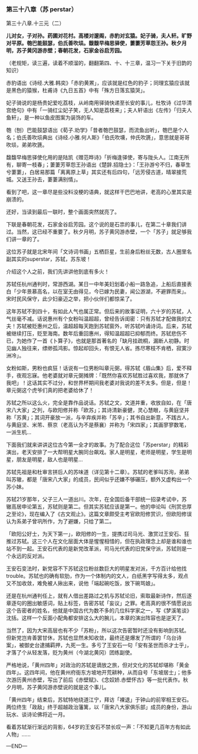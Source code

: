 ### 第三十八章（苏 perstar）

第三十八章.十三元（二）

**儿对女，子对孙。药圃对花村。高楼对邃阁，赤豹对玄猿。妃子骑，夫人轩。旷野对平原。匏巴能鼓瑟，伯氏善吹埙。馥馥早梅思驿使，萋萋芳草怨王孙。秋夕月明，苏子黄冈游赤壁；春朝花发，石家金谷启芳园。**

（老规矩，读三遍，读着不顺溜的，翻翻第四、十、十三章，温习一下关于旧韵的知识）

赤豹语出《诗经.大雅.韩奕》「赤豹黄罴」，应该就是红色的豹子；同理玄猿应该就是黑色的猿猴，杜甫诗《九日五首》中有「殊方日落玄猿哭」。

妃子骑说的是杨贵妃爱吃荔枝，从岭南用驿骑快递至长安的事儿，杜牧诗《过华清宫绝句》中有「一骑红尘妃子笑，无人知是荔枝来」；夫人轩语出《左传》「归夫人鱼轩」，是一种以鱼皮图案为装饰的车。

匏（刨）巴能鼓瑟语出《荀子.劝学》「昔者匏巴鼓瑟，而流鱼出听」，匏巴是个人名；伯氏善吹埙典出《诗经.小雅.何人斯》「伯氏吹壎，仲氏吹篪」，意思就是哥哥吹埙，弟弟吹篪。

馥馥早梅思驿使化用的是陆凯《赠范晔诗》「折梅逢驿使，寄与陇头人。江南无所有，聊寄一枝春」；萋萋芳草怨王孙语出《楚辞.招隐士》：「王孙游兮不归，春草生兮萋萋」，白居易那篇「离离原上草」其实还有后四句，「远芳侵古道，晴翠接荒城。又送王孙去，萋萋满别情」。

看到了吧，这一章尽是些没料没梗的语典，就这样干巴巴地讲，老高的心里其实是崩溃的。

还好，当读到最后一联时，整个画面突然就亮了。

下联是春朝花发，石家金谷启芳园。这个说的是石祟的事儿，在第二十章我们讲过。当然，这已经不重要了。秋夕月明，苏子黄冈游赤壁，一个「苏子」就足够我们讲一章的了。

这位苏子就是北宋年间「文诗词书画」五栖巨星，生前身后粉丝无数，古人圈里名副其实的superstar，苏轼，苏东坡！

介绍这个人之前，我们先讲讲他到底有多火！

苏轼任杭州通判时，常游西湖。某日一中年美妇划着小船一路急追，上船后直接表白「少年景慕高名，以在室无由得见，今已嫁为民妻，闻公游湖，不避罪而来」。宋时民风保守，此少妇豪迈之举，把小伙伴们都惊呆了。

这年苏轼不到四十，有如此人气也属正常。但后来的故事证明，六十岁的苏轼，人气丝毫不减。话说惠州有个女粉叫温超超，曾经告诉闺密：只有苏轼才配做我的丈夫！苏轼被贬惠州之后，温超超每天跑到苏轼窗外，听苏轼吟诵诗词。后来，苏轼被继续打压，贬至海南。数年后重回惠州，得知温超超已抑郁而终。苏轼悲伤不已，为她作了一首《卜算子》，也就是那首著名的「缺月挂疏桐，漏断人初静。时见幽人独往来，缥缈孤鸿影。惊起却回头，有恨无人省。拣尽寒枝不肯栖，寂寞沙洲冷」。

女粉如斯，男粉也疯狂！话说有一位男粉叫章元弼，得苏轼《眉山集》后，爱不释手，夜观忘寐。他老婆就对章元弼摊牌：「既然你喜欢苏轼胜过喜欢我，那就休了我吧」！这话其实不过分，和世界杯期间我老婆对我说的差不太多。但是，但是！章元弼这个虎爷们真的把老婆给休了！

苏轼之所以这么火，完全是靠作品说话。苏轼之文，文道并重，收放自如，在「唐宋八大家」之列，与欧阳修并称「欧苏」；其诗清新豪健，灵心慧眼，与黄庭坚并称「苏黄」；其词开豪放一派，与辛弃疾并称「苏辛」；其书自出新意，不践古人，与黄庭坚、米芾、蔡京（老高认为不是蔡襄）并称为「宋四家」；其画寥寥数笔，一派生机…

下面我们就来讲讲这位古今第一全才的故事。为了配合这位「苏perstar」的精彩演出，老天安排了一大帮明星大腕同台飙戏。家人是明星，老师是明星，学生是明星，朋友是明星，敌人也是明星…

苏轼先祖是和杜审言拼后人的苏味道（详见第十二章）。苏轼的老爹叫苏洵，弟弟叫苏辙，都是「唐宋八大家」的成员，民间似乎还嫌不够碾压，额外又虚构出一个苏小妹。

苏轼21岁那年，父子三人一道出川。次年，在全国后备干部统一招录考试中，苏辙高居申论第五，苏轼则是第二。但其实苏轼应该是第一。他的申论叫《刑赏忠厚之至论》，现在编入了《古文观止》。这篇文章颇受主考官欧阳修赏识，但欧阳修误认为系弟子曾巩所作，为了避嫌，只给了第二。

「欧阳公好士，为天下第一」，欧阳修的一生，提携过司马光、激赏过王安石、狂推过苏轼。这三个人在文化层面大体是惺惺相惜的，但在执政理念上却是谁和谁也站不到一起。王安石代表的是新党改革派，司马光代表的旧党保守派，苏轼则是一个永远的反对派。

王安石变法时，新党容不下苏轼这位粉丝数巨大的明星发对派，千方百计给他找trouble。苏轼也的确有软肋，作为一个体制内的文人，白纸黑字写得太多，观点又不加收敛，难免被人揪出来，说他「端起碗吃饭，放下碗骂娘」。

还是在杭州通判任上，就有人借出差路过之机与苏轼论旧，索取最新诗作，然后逐章逐句的圈出敏感词，贴上标签，告密苏轼「妄议」之罪。老高真的很不情愿说出这个告密者的姓名，他就是中国古代为数不多的几位科学家之一，写《梦溪笔谈》沈括。这样一个反面小配角都安排这么大的腕儿，本章的演出阵容也是逆天了。

当然了，因为大宋高层也有不少「苏粉」，所以这次告密暂时还没有影响到苏轼。但新党岂肯善罢甘休，苏轼也显然未知收敛，最终还是爆发了所谓的「乌台诗案」，被御史台逮捕羁押，九死一生。多亏了王安石一句「安有圣世而杀才士乎」，才落了个从轻发落，贬为黄州（今湖北黄冈）团练副使。

严格地说，「黄州四年」对政治的苏轼是谪放之旅，但对文化的苏轼却堪称「黄金四年」。这四年间，他在黄州府衙东方坡地开荒耕种，从而自号「东坡居士」；他多次游历黄州赤壁，写出了前后《赤壁赋》、《念奴娇.赤壁怀古》等一批代表作。秋夕月明，苏子黄冈游赤壁说的就是这个事儿。

「黄州四年」结束后，苏轼特地绕道江宁，拜访「裸退」于钟山的前宰相王安石。两位终生「政敌」终于超越政治藩篱，以「唐宋八大家俱乐部」成员的身份，游山玩水、谈诗论佛将近一月。

看着苏轼渐行渐远的背影，64岁的王安石不禁长叹一声：「不知更几百年方有如此人物」......

—END—
